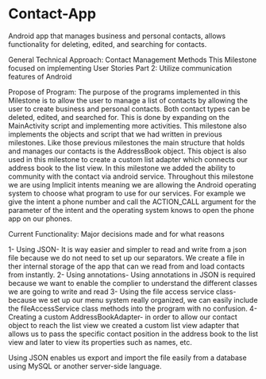 # Contact-App
Android app that manages business and personal contacts, allows functionality for deleting, edited, and searching for contacts.

General Technical Approach: Contact Management Methods
This Milestone focused on implementing User Stories Part 2: Utilize communication features of Android 

Propose of Program:
	The purpose of the programs implemented in this Milestone is to allow the user to manage a list of contacts by allowing the user to create business and personal contacts. Both contact types can be deleted, edited, and searched for.  This is done by expanding on the MainActivity script and implementing more activities. This milestone also implements the objects and script that we had written in previous milestones. Like those previous milestones the main structure that holds and manages our contacts is the AddressBook object. This object is also used in this milestone to create a custom list adapter which connects our address book to the list view. 
	In this milestone we added the ability to community with the contact via android service. Throughout this milestone we are using Implicit intents meaning we are allowing the Android operating system to choose what program to use for our services. For example we give the intent a phone number and call the ACTION_CALL argument for the parameter of the intent and the operating system knows to open the phone app on our phones. 

Current Functionality:
Major decisions made and for what reasons 

1-	Using JSON- It is way easier and simpler to read and write from a json file because we do not need to set up our separators. We create a file in ther internal storage of the app that can we read from and load contacts from instantly. 
2-	Using annotations- Using annotations in JSON is required because we want to enable the complier to understand the different classes we are going to write and read 
3-	Using the file access service class- because we set up our menu system really organized, we can easily include the fileAccessService class methods into the program with no confusion. 
4-	Creating a custom AddressBookAdapter- in order to allow our contact object to reach the list view we created a custom list view adapter that allows us to pass the specific contact position in the address book to the list view and later to view its properties such as names, etc.  

Using JSON enables us export and import the file easily from a database using MySQL or another server-side language. 
